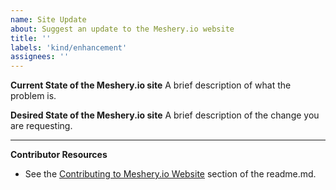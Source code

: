 ```yaml
---
name: Site Update
about: Suggest an update to the Meshery.io website
title: ''
labels: 'kind/enhancement'
assignees: ''
---
```

**Current State of the Meshery.io site**
A brief description of what the problem is.

**Desired State of the Meshery.io site**
A brief description of the change you are requesting.

---
**Contributor Resources**
- See the [Contributing to Meshery.io Website](https://github.com/layer5io/meshery.io#contributing-to-the-mesheryio-website) section of the readme.md.
